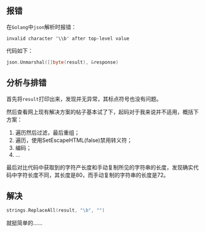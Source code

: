 ## 报错

在`Golang`中`json`解析时报错：

```
invalid character '\\b' after top-level value
```

代码如下：

```go
json.Unmarshal([]byte(result), &response)
```



## 分析与排错

首先将`result`打印出来，发现并无异常，其标点符号也没有问题。

然后查看网上现有解决方案的帖子基本试了下，起码对于我来说并不适用，概括下方案：

1. 遍历然后过滤，最后重组；
2. 遍历，使用SetEscapeHTML(false)禁用转义符；
3. 编码；
4. ...

最后对比代码中获取到的字符产长度和手动复制所见的字符串的长度，发现确实代码中字符长度不同，其长度是80，而手动复制的字符串的长度是72。



## 解决

```go
strings.ReplaceAll(result, "\b", "")
```

就挺简单的......